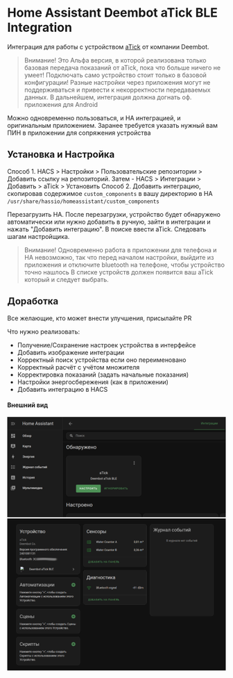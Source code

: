 # Home Assistant Deembot aTick BLE Integration

Интеграция для работы с устройством [aTick](https://deembot.com/atick/index.ru.html) от компании Deembot.

> Внимание! Это Альфа версия, в которой реализована только базовая передача показаний от aTick, пока что больше ничего не умеет!
> Подключать само устройство стоит только в базовой конфигурации!
> Разные настройки через приложения могут не поддерживаться и привести к некорректности передаваемых данных.
> В дальнейшем, интеграция должна догнать оф. приложения для Android

Можно одновременно пользоваться, и HA интеграцией, и оригинальным приложением. Заранее требуется указать нужный вам ПИН в приложении для сопряжения устройства

## Установка и Настройка
Способ 1.
HACS > Настройки > Пользовательские репозитории > Добавить ссылку на репозиторий.
Затем - HACS > Интеграции > Добавить > aTick > Установить
Способ 2.
Добавить интеграцию, скопировав содержимое `custom_components` в вашу директорию в HA `/usr/share/hassio/homeassistant/custom_components`

Перезагрузить HA.
После перезагрузки, устройство будет обнаружено автоматически или нужно добавить в ручную, зайти в интеграции и нажать "Добавить интеграцию". В поиске ввести aTick. Следовать шагам настройщика.

> Внимание! Одновременно работа в приложении для телефона и HA невозможно, так что перед началом настройки, выйдите из приложения и отключите bluetooth на телефоне, чтобы устройство точно нашлось
> В списке устройств должен появится ваш aTick который и следует выбрать.

## Доработка

Все желающие, кто может внести улучшения, присылайте PR

Что нужно реализовать:
* Получение/Сохранение настроек устройства в интерфейсе
* Добавить изображение интеграции
* Корректный поиск устройства если оно переименовано
* Корректный расчёт с учётом множителя
* Корректировка показаний (задать начальные показания)
* Настройки энергосбережения (как в приложении)
* Добавить интеграцию в HACS


#### Внешний вид
![1.png](./img/autodiscovery.png)
![1.png](./img/1.png)
